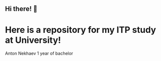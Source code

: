 ## Hi there! 👋
# Here is a repository for my ITP study at University!

Anton Nekhaev 1 year of bachelor
